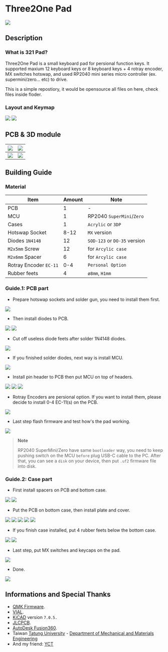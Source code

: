 # Three2One Pad

![](pic/rp0.jpg)

## Description

### What is 321 Pad?

Three2One Pad is a small keyboard pad for persional function keys. It supported maxium 12 keyboard keys or 8 keyboard keys + 4 rotray encoder, MX switches hotswap, and used RP2040 mini series micro controller (ex. supermini/zero... etc) to drive.

This is a simple repostiory, it would be opensource all files on here, check files inside floder.

### Layout and Keymap

![](pic/layout.png)
![](pic/vial.png)

## PCB & 3D module

|![](pic/info0.png)|![](pic/info1.png)|
|---|---|
|![](pic/info-p1.png)|![](pic/info-p2.png)|

## Building Guide

### Material

|Item|Amount|Note|
|---|---|---|
|PCB|1|-|
|MCU|1|RP2040 `SuperMini`/`Zero`|
|Cases|1|`Acrylic` or `3DP`|
|Hotswap Socket|8-12|`MX` version|
|Diodes `1N4148`|12|`SOD-123` or `DO-35` version|
|`M2x5mm` Screw|12|for `Arcylic case`|
|`M2x6mm` Spacer|6|for `Arcylic case`|
|Rotray Encoder `EC-11`|0-4|`Personal Option`|
|Rubber feets|4|`ø8mm`, `H1mm`|

### Guide.1: PCB part

- Prepare hotswap sockets and solder gun, you need to install them first.

![](pic/01.jpg)

- Then install diodes to PCB.

![](pic/02.jpg)
![](pic/03.jpg)

- Cut off useless diode feets after solder 1N4148 diodes.

![](pic/04.jpg)

- If you finished solder diodes, next way is install MCU.

![](pic/05.jpg)

- Install pin header to PCB then put MCU on top of headers.

![](pic/06.jpg)
![](pic/07.jpg)
![](pic/08.jpg)

- Rotray Encoders are persional option. If you want to install them, please decide to install 0-4 EC-11(s) on the PCB.

![](pic/09.jpg)

- Last step flash firmware and test how's the pad working.

![](pic/10.jpg)

> **Note**
>
> RP2040 SuperMini/Zero have same `bootloader` way, you need to keep pushing switch on the MCU `before` plug USB-C cable to the PC. After that, you can see a `disk` on your device, then put `.uf2` firmware file into disk.

### Guide.2: Case part

- First install spacers on PCB and bottom case.

![](pic/12.jpg)
![](pic/11.jpg)

- Put the PCB on bottom case, then install plate and cover.

![](pic/13.jpg)
![](pic/14.jpg)
![](pic/15.jpg)
![](pic/16.jpg)
![](pic/17.jpg)

- If you finish case installed, put 4 rubber feets below the bottom case.

![](pic/18.jpg)
![](pic/19.jpg)

- Last step, put MX switches and keycaps on the pad.

![](pic/20.jpg)

- Done.

![](pic/rp0.jpg)

## Informations and Special Thanks

- [QMK Firmware](https://qmk.fm/).
- [VIAL](https://get.vial.today/).
- [KiCAD](https://www.kicad.org/) version `7.0.5.`
- [JLCPCB](https://jlcpcb.com/).
- [AutoDesk Fusion360](https://www.autodesk.com/products/fusion-360/free-trial).
- Taiwan [Tatung University](https://www.ttu.edu.tw/) - [Department of Mechanical and Materials Engineering](https://mme.ttu.edu.tw/)
- And my friend: [YCT](https://github.com/yct38)
